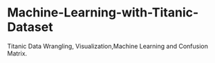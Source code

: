 # Machine-Learning-with-Titanic-Dataset
Titanic Data Wrangling, Visualization,Machine Learning and Confusion Matrix.
